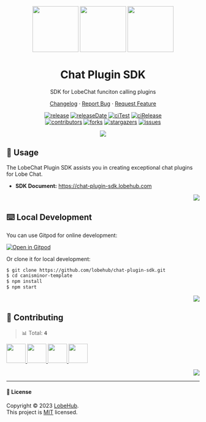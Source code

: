 <a name="readme-top"></a>

<div align="center">

<img height="120" src="https://registry.npmmirror.com/@lobehub/assets-logo/1.0.0/files/assets/logo-3d.webp">
<img height="120" src="https://gw.alipayobjects.com/zos/kitchen/qJ3l3EPsdW/split.svg">
<img height="120" src="https://registry.npmmirror.com/@lobehub/assets-emoji/1.3.0/files/assets/puzzle-piece.webp">

<h1>Chat Plugin SDK</h1>

SDK for LobeChat funciton calling plugins

[Changelog](./CHANGELOG.md) · [Report Bug][issues-url] · [Request Feature][issues-url]

<!-- SHIELD GROUP -->

[![release][release-shield]][release-url]
[![releaseDate][release-date-shield]][release-date-url]
[![ciTest][ci-test-shield]][ci-test-url]
[![ciRelease][ci-release-shield]][ci-release-url] <br/>
[![contributors][contributors-shield]][contributors-url]
[![forks][forks-shield]][forks-url]
[![stargazers][stargazers-shield]][stargazers-url]
[![issues][issues-shield]][issues-url]

![](https://raw.githubusercontent.com/andreasbm/readme/master/assets/lines/rainbow.png)

</div>

## 🤯 Usage

The LobeChat Plugin SDK assists you in creating exceptional chat plugins for Lobe Chat.

- **SDK Document:** <https://chat-plugin-sdk.lobehub.com>

<div align="right">

[![][back-to-top]](#readme-top)

</div>

## ⌨️ Local Development

You can use Gitpod for online development:

[![Open in Gitpod](https://gitpod.io/button/open-in-gitpod.svg)][gitpod-url]

Or clone it for local development:

```bash
$ git clone https://github.com/lobehub/chat-plugin-sdk.git
$ cd canisminor-template
$ npm install
$ npm start
```

<div align="right">

[![][back-to-top]](#readme-top)

</div>

## 🤝 Contributing

<!-- CONTRIBUTION GROUP -->

> 📊 Total: <kbd>**4**</kbd>

<a href="https://github.com/arvinxx" title="arvinxx">
  <img src="https://avatars.githubusercontent.com/u/28616219?v=4" width="50" />
</a>
<a href="https://github.com/actions-user" title="actions-user">
  <img src="https://avatars.githubusercontent.com/u/65916846?v=4" width="50" />
</a>
<a href="https://github.com/apps/dependabot" title="dependabot[bot]">
  <img src="https://avatars.githubusercontent.com/in/29110?v=4" width="50" />
</a>
<a href="https://github.com/canisminor1990" title="canisminor1990">
  <img src="https://avatars.githubusercontent.com/u/17870709?v=4" width="50" />
</a>

<!-- CONTRIBUTION END -->

<div align="right">

[![][back-to-top]](#readme-top)

</div>

---

#### 📝 License

Copyright © 2023 [LobeHub][profile-url]. <br />
This project is [MIT](./LICENSE) licensed.

<!-- LINK GROUP -->

[back-to-top]: https://img.shields.io/badge/-BACK_TO_TOP-151515?style=flat-square
[ci-release-shield]: https://github.com/lobehub/chat-plugin-sdk/workflows/Release%20CI/badge.svg
[ci-release-url]: https://github.com/lobehub/chat-plugin-sdk/actions?query=workflow%3ARelease%20CI
[ci-test-shield]: https://github.com/lobehub/chat-plugin-sdk/workflows/Test%20CI/badge.svg
[ci-test-url]: https://github.com/lobehub/chat-plugin-sdk/actions/workflows/test.yml
[contributors-shield]: https://img.shields.io/github/contributors/lobehub/chat-plugin-sdk.svg?style=flat
[contributors-url]: https://github.com/lobehub/chat-plugin-sdk/graphs/contributors
[forks-shield]: https://img.shields.io/github/forks/lobehub/chat-plugin-sdk.svg?style=flat
[forks-url]: https://github.com/lobehub/chat-plugin-sdk/network/members
[gitpod-url]: https://gitpod.io/#https://github.com/lobehub/chat-plugin-sdk
[issues-shield]: https://img.shields.io/github/issues/lobehub/chat-plugin-sdk.svg?style=flat
[issues-url]: https://img.shields.io/github/issues/lobehub/chat-plugin-sdk.svg?style=flat
[profile-url]: https://github.com/lobehub
[release-date-shield]: https://img.shields.io/github/release-date/lobehub/chat-plugin-sdk?style=flat
[release-date-url]: https://github.com/lobehub/chat-plugin-sdk/releases
[release-shield]: https://img.shields.io/npm/v/@lobehub/chat-plugin-sdk?label=%F0%9F%A4%AF%20NPM
[release-url]: https://www.npmjs.com/package/@lobehub/chat-plugin-sdk
[stargazers-shield]: https://img.shields.io/github/stars/lobehub/chat-plugin-sdk.svg?style=flat
[stargazers-url]: https://github.com/lobehub/chat-plugin-sdk/stargazers

